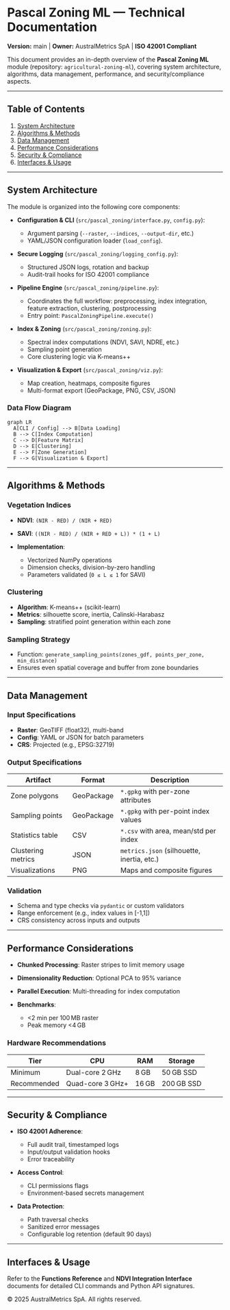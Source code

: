 # Pascal Zoning ML — Technical Documentation

**Version:** main  |  **Owner:** AustralMetrics SpA  |  **ISO 42001 Compliant**

This document provides an in-depth overview of the **Pascal Zoning ML** module (repository: `agricultural-zoning-ml`), covering system architecture, algorithms, data management, performance, and security/compliance aspects.

---

## Table of Contents

1. [System Architecture](#system-architecture)
2. [Algorithms & Methods](#algorithms--methods)
3. [Data Management](#data-management)
4. [Performance Considerations](#performance-considerations)
5. [Security & Compliance](#security--compliance)
6. [Interfaces & Usage](#interfaces--usage)

---

## System Architecture

The module is organized into the following core components:

* **Configuration & CLI** (`src/pascal_zoning/interface.py`, `config.py`):

  * Argument parsing (`--raster`, `--indices`, `--output-dir`, etc.)
  * YAML/JSON configuration loader (`load_config`).

* **Secure Logging** (`src/pascal_zoning/logging_config.py`):

  * Structured JSON logs, rotation and backup
  * Audit-trail hooks for ISO 42001 compliance

* **Pipeline Engine** (`src/pascal_zoning/pipeline.py`):

  * Coordinates the full workflow: preprocessing, index integration, feature extraction, clustering, postprocessing
  * Entry point: `PascalZoningPipeline.execute()`

* **Index & Zoning** (`src/pascal_zoning/zoning.py`):

  * Spectral index computations (NDVI, SAVI, NDRE, etc.)
  * Sampling point generation
  * Core clustering logic via K-means++

* **Visualization & Export** (`src/pascal_zoning/viz.py`):

  * Map creation, heatmaps, composite figures
  * Multi-format export (GeoPackage, PNG, CSV, JSON)

### Data Flow Diagram

```mermaid
graph LR
  A[CLI / Config] --> B[Data Loading]
  B --> C[Index Computation]
  C --> D[Feature Matrix]
  D --> E[Clustering]
  E --> F[Zone Generation]
  F --> G[Visualization & Export]
```

---

## Algorithms & Methods

### Vegetation Indices

* **NDVI**: `(NIR - RED) / (NIR + RED)`
* **SAVI**: `((NIR - RED) / (NIR + RED + L)) * (1 + L)`
* **Implementation**:

  * Vectorized NumPy operations
  * Dimension checks, division-by-zero handling
  * Parameters validated (`0 ≤ L ≤ 1` for SAVI)

### Clustering

* **Algorithm**: K-means++ (scikit-learn)
* **Metrics**: silhouette score, inertia, Calinski-Harabasz
* **Sampling**: stratified point generation within each zone

### Sampling Strategy

* Function: `generate_sampling_points(zones_gdf, points_per_zone, min_distance)`
* Ensures even spatial coverage and buffer from zone boundaries

---

## Data Management

### Input Specifications

* **Raster**: GeoTIFF (float32), multi-band
* **Config**: YAML or JSON for batch parameters
* **CRS**: Projected (e.g., EPSG:32719)

### Output Specifications

| Artifact           | Format     | Description                                |
| ------------------ | ---------- | ------------------------------------------ |
| Zone polygons      | GeoPackage | `*.gpkg` with per-zone attributes          |
| Sampling points    | GeoPackage | `*.gpkg` with per-point index values       |
| Statistics table   | CSV        | `*.csv` with area, mean/std per index      |
| Clustering metrics | JSON       | `metrics.json` (silhouette, inertia, etc.) |
| Visualizations     | PNG        | Maps and composite figures                 |

### Validation

* Schema and type checks via `pydantic` or custom validators
* Range enforcement (e.g., index values in \[-1,1])
* CRS consistency across inputs and outputs

---

## Performance Considerations

* **Chunked Processing**: Raster stripes to limit memory usage
* **Dimensionality Reduction**: Optional PCA to 95% variance
* **Parallel Execution**: Multi-threading for index computation
* **Benchmarks**:

  * <2 min per 100 MB raster
  * Peak memory <4 GB

### Hardware Recommendations

| Tier        | CPU              | RAM   | Storage    |
| ----------- | ---------------- | ----- | ---------- |
| Minimum     | Dual-core 2 GHz  | 8 GB  | 50 GB SSD  |
| Recommended | Quad-core 3 GHz+ | 16 GB | 200 GB SSD |

---

## Security & Compliance

* **ISO 42001 Adherence**:

  * Full audit trail, timestamped logs
  * Input/output validation hooks
  * Error traceability

* **Access Control**:

  * CLI permissions flags
  * Environment-based secrets management

* **Data Protection**:

  * Path traversal checks
  * Sanitized error messages
  * Configurable log retention (default 90 days)

---

## Interfaces & Usage

Refer to the **Functions Reference** and **NDVI Integration Interface** documents for detailed CLI commands and Python API signatures.

© 2025 AustralMetrics SpA. All rights reserved.

